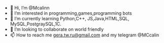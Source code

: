 - 👋 Hi, I’m @Mcalinn
- 👀 I’m interested in programming,games,programming bots 
- 🌱 I’m currently learning Python,C++, JS,Java,HTML,SQL, MySQL,PostgraySQL,1C. 
- 💞️ I’m looking to collaborate on world friendly 
- 📫 How to reach me gera.tw.ru@gmail.com and my telegram @MCcalin

<!---
Mcalinn/Mcalinn is a ✨ special ✨ repository because its `README.md` (this file) appears on your GitHub profile.
You can click the Preview link to take a look at your changes.
--->
